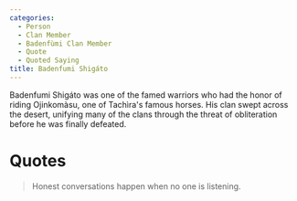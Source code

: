 ```yaml
---
categories:
  - Person
  - Clan Member
  - Badenfùmi Clan Member
  - Quote
  - Quoted Saying
title: Badenfumi Shigáto
---
```


Badenfumi Shigáto was one of the famed warriors who had the honor of riding Ojinkomàsu, one of Tachìra's famous horses. His clan swept across the desert, unifying many of the clans through the threat of obliteration before he was finally defeated.

# Quotes

> Honest conversations happen when no one is listening.
